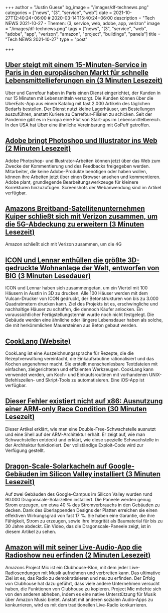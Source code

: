 +++
author = "Justin Guese"
bg_image = "/images/df-technews.png"
categories = ["news", "(3", "service", "web"]
date = 2021-10-27T12:40:24+06:00 # 2020-03-14T15:40:24+06:00
description = "Tech NEWS 2021-10-27 - Themen: (3, service, web, adobe, app, verizon"
image = "/images/df-technews.png"
tags = ["news", "(3", "service", "web", "adobe", "app", "verizon", "amazon", "project", "buildings", "panels"]
title = "Tech NEWS 2021-10-27"
type = "post"

+++

## [Uber steigt mit einem 15-Minuten-Service in Paris in den europäischen Markt für schnelle Lebensmittellieferungen ein (3 Minuten Lesezeit)](https://www.cnbc.com/2021/10/25/uber-launches-rapid-grocery-delivery-service-in-paris.html)

 Uber und Carrefour haben in Paris einen Dienst eingerichtet, der Kunden in nur 15 Minuten mit Lebensmitteln versorgt. Die Kunden können über die UberEats-App aus einem Katalog mit fast 2.000 Artikeln des täglichen Bedarfs bestellen. Der Dienst nutzt kleine Lagerhäuser, um Bestellungen auszuführen, anstatt Kuriere zu Carrefour-Filialen zu schicken. Seit der Pandemie gibt es in Europa eine Flut von Start-ups im Lebensmittelbereich. In den USA hat Uber eine ähnliche Vereinbarung mit GoPuff getroffen.

## [Adobe bringt Photoshop und Illustrator ins Web (2 Minuten Lesezeit)](https://www.engadget.com/photoshop-and-illustrator-come-to-the-web-for-comments-basic-edits-and-more-130045329.html)

 Adobe Photoshop- und Illustrator-Arbeiten können jetzt über das Web zum Zwecke der Kommentierung und des Feedbacks freigegeben werden. Mitarbeiter, die keine Adobe-Produkte benötigen oder haben wollen, können ihre Arbeiten jetzt über einen Browser ansehen und kommentieren. Adobe plant, grundlegende Bearbeitungswerkzeuge für kleinere Korrekturen hinzuzufügen. Screenshots der Webanwendung sind im Artikel verfügbar.

## [Amazons Breitband-Satellitenunternehmen Kuiper schließt sich mit Verizon zusammen, um die 5G-Abdeckung zu erweitern (3 Minuten Lesezeit)](https://www.theverge.com/2021/10/26/22745637/amazon-kuiper-satellite-constellation-verizon-partnership-5g-cellular-backhaul)

 Amazon schließt sich mit Verizon zusammen, um die 4G

## [ICON und Lennar enthüllen die größte 3D-gedruckte Wohnanlage der Welt, entworfen von BIG (3 Minuten Lesedauer)](https://www.archpaper.com/2021/10/icon-and-lennar-reveal-worlds-largest-3d-printed-community-designed-by-big/)

 ICON und Lennar haben sich zusammengetan, um ein Viertel mit 100 Häusern in Austin in 3D zu drucken. Alle 100 Häuser werden mit dem Vulcan-Drucker von ICON gedruckt, der Betonstrukturen von bis zu 3.000 Quadratmetern drucken kann. Ziel des Projekts ist es, erschwingliche und nachhaltige Häuser zu schaffen, die dennoch Käufer anlocken. Ein voraussichtlicher Fertigstellungstermin wurde noch nicht festgelegt. Die Gebäude werden eine ähnliche oder längere Lebensdauer haben als solche, die mit herkömmlichen Mauersteinen aus Beton gebaut werden.

## [CookLang (Website)](https://cooklang.org/)

 CookLang ist eine Auszeichnungssprache für Rezepte, die die Rezeptverwaltung vereinfacht, die Einkaufsroutine rationalisiert und das Kochen angenehmer macht. Sie erstellt menschenlesbare Textdateien mit einfachen, zielgerichteten und effizienten Werkzeugen. CookLang kann verwendet werden, um Koch- und Einkaufsroutinen mit vorhandenen UNIX-Befehlszeilen- und Skript-Tools zu automatisieren. Eine iOS-App ist verfügbar.

## [Dieser Fehler existiert nicht auf x86: Ausnutzung einer ARM-only Race Condition (30 Minuten Lesezeit)](https://github.com/stong/how-to-exploit-a-double-free)

 Dieser Artikel erklärt, wie man eine Double-Free-Schwachstelle ausnutzt und eine Shell auf der ARM-Architektur erhält. Er zeigt auf, wie man Schwachstellen entdeckt und erklärt, wie diese spezielle Schwachstelle in der Architektur funktioniert. Der vollständige Exploit-Code wird zur Verfügung gestellt.

## [Dragon-Scale-Solarkacheln auf Google-Gebäuden im Silicon Valley installiert (3 Minuten Lesezeit)](https://pv-magazine-usa.com/2021/10/26/watch-dragon-scale-solar-tiles-installed-on-google-buildings-in-silicon-valley/)

 Auf zwei Gebäuden des Google-Campus im Silicon Valley wurden rund 90.000 Dragonscale-Solarzellen installiert. Die Paneele werden genug Strom erzeugen, um etwa 40 % des Stromverbrauchs in den Gebäuden zu decken. Dank des überlappenden Designs der Platten erreichen sie einen effektiven Wirkungsgrad von fast 17 %. Sie haben eine Garantie, die ihre Fähigkeit, Strom zu erzeugen, sowie ihre Integrität als Baumaterial für bis zu 30 Jahre abdeckt. Ein Video, das die Dragonscale-Paneele zeigt, ist in diesem Artikel zu sehen.

## [Amazon will mit seiner Live-Audio-App die Radioshow neu erfinden (2 Minuten Lesezeit)](https://www.inputmag.com/tech/amazons-planned-live-audio-app-wants-to-reinvent-radio-shows)

 Amazons Project Mic ist ein Clubhouse-Klon, mit dem jeder Live-Radiosendungen mit Musik aufnehmen und verbreiten kann. Das ultimative Ziel ist es, das Radio zu demokratisieren und neu zu erfinden. Der Erfolg von Clubhouse hat dazu geführt, dass viele andere Unternehmen versucht haben, die Funktionen von Clubhouse zu kopieren. Project Mic möchte sich von den anderen abheben, indem es eine native Unterstützung für Musik über Amazon Music bietet. Anstatt mit anderen sozialen Audio-Apps zu konkurrieren, wird es mit dem traditionellen Live-Radio konkurrieren.

